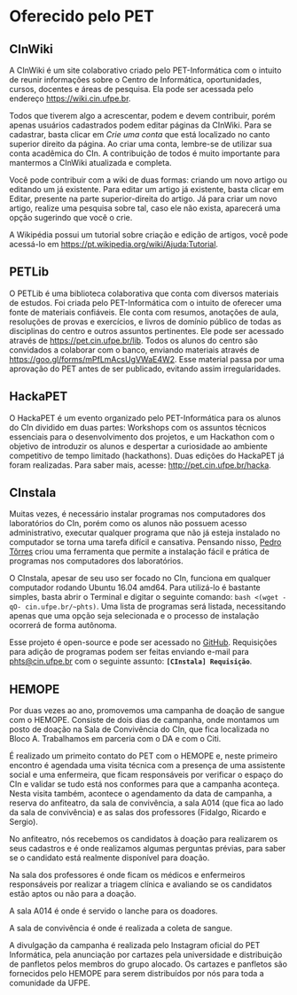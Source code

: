 # Oferecido pelo PET

## CInWiki

A CInWiki é um site colaborativo criado pelo PET-Informática com o intuito de reunir informações sobre o Centro de Informática, oportunidades, cursos, docentes e áreas de pesquisa. Ela pode ser acessada pelo endereço https://wiki.cin.ufpe.br.

Todos que tiverem algo a acrescentar, podem e devem contribuir, porém apenas usuários cadastrados podem editar páginas da CInWiki. Para se cadastrar, basta clicar em _Crie uma conta_ que está localizado no canto superior direito da página. Ao criar uma conta, lembre-se de utilizar sua conta acadêmica do CIn. A contribuição de todos é muito importante para mantermos a CInWiki atualizada e completa.

Você pode contribuir com a wiki de duas formas: criando um novo artigo ou editando um já existente. Para editar um artigo já existente, basta clicar em Editar, presente na parte superior-direita do artigo. Já para criar um novo artigo, realize uma pesquisa sobre tal, caso ele não exista, aparecerá uma opção sugerindo que você o crie.

A Wikipédia possui um tutorial sobre criação e edição de artigos, você pode acessá-lo em https://pt.wikipedia.org/wiki/Ajuda:Tutorial.


## PETLib

O PETLib é uma biblioteca colaborativa que conta com diversos materiais de estudos. Foi criada pelo PET-Informática com o intuito de oferecer uma fonte de materiais confiáveis. Ele conta com resumos, anotações de aula, resoluções de provas e exercícios, e livros de domínio público de todas as disciplinas do centro e outros assuntos pertinentes. Ele pode ser acessado através de https://pet.cin.ufpe.br/lib. Todos os alunos do centro são convidados a colaborar com o banco, enviando materiais através de https://goo.gl/forms/mPfLmAcsUgVWaE4W2. Esse material passa por uma aprovação do PET antes de ser publicado, evitando assim irregularidades.


## HackaPET

O HackaPET é um evento organizado pelo PET-Informática para os alunos do CIn dividido em duas partes: Workshops com os assuntos técnicos essenciais para o desenvolvimento dos projetos, e um Hackathon com o objetivo de introduzir os alunos e despertar a curiosidade ao ambiente competitivo de tempo limitado (hackathons). Duas edições do HackaPET já foram realizadas. Para saber mais, acesse: http://pet.cin.ufpe.br/hacka.


## CInstala

Muitas vezes, é necessário instalar programas nos computadores dos laboratórios do CIn, porém como os alunos não possuem acesso administrativo, executar qualquer programa que não já esteja instalado no computador se torna uma tarefa difícil e cansativa. Pensando nisso, [Pedro Tôrres](https://cin.ufpe.br/~phts) criou uma ferramenta que permite a instalação fácil e prática de programas nos computadores dos laboratórios.

O CInstala, apesar de seu uso ser focado no CIn, funciona em qualquer computador rodando Ubuntu 16.04 amd64. Para utilizá-lo é bastante simples, basta abrir o Terminal e digitar o seguinte comando: `bash <(wget -qO- cin.ufpe.br/~phts)`. Uma lista de programas será listada, necessitando apenas que uma opção seja selecionada e o processo de instalação ocorrerá de forma autônoma.

Esse projeto é open-source e pode ser acessado no [GitHub](https://gist.github.com/t0rr3sp3dr0/af2e4eafd721d365c7bb6db09919eff9). Requisições para adição de programas podem ser feitas enviando e-mail para phts@cin.ufpe.br com o seguinte assunto: **`[CInstala] Requisição`**.

## HEMOPE

Por duas vezes ao ano, promovemos uma campanha de doação de sangue com o HEMOPE. Consiste de dois dias de campanha, onde montamos um posto de doação na Sala de Convivência do CIn, que fica localizada no Bloco A. Trabalhamos em parceria com o DA e com o Citi.

É realizado um primeito contato do PET com o HEMOPE e, neste primeiro encontro é agendada uma visita técnica com a presença de uma assistente social e uma enfermeira, que ficam responsáveis por verificar o espaço do CIn e validar se tudo está nos conformes para que a campanha aconteça. Nesta visita também, acontece o agendamento da data de campanha, a reserva do anfiteatro, da sala de convivência, a sala A014 (que fica ao lado da sala de convivência) e as salas dos professores (Fidalgo, Ricardo e Sergio).

No anfiteatro, nós recebemos os candidatos à doação para realizarem os seus cadastros e é onde realizamos algumas perguntas prévias, para saber se o candidato está realmente disponível para doação.

Na sala dos professores é onde ficam os médicos e enfermeiros responsáveis por realizar a triagem clínica e avaliando se os candidatos estão aptos ou não para a doação.

A sala A014 é onde é servido o lanche para os doadores.

A sala de convivência é onde é realizada a coleta de sangue.

A divulgação da campanha é realizada pelo Instagram oficial do PET Informática, pela anunciação por cartazes pela universidade e distribuição de panfletos pelos membros do grupo alocado. Os cartazes e panfletos são fornecidos pelo HEMOPE para serem distribuídos por nós para toda a comunidade da UFPE.
